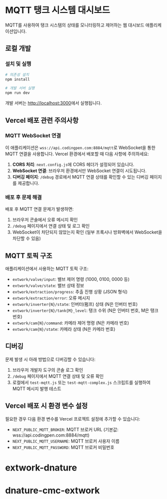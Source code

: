 # MQTT 탱크 시스템 대시보드

MQTT를 사용하여 탱크 시스템의 상태를 모니터링하고 제어하는 웹 대시보드 애플리케이션입니다.

## 로컬 개발

### 설치 및 실행

```bash
# 의존성 설치
npm install

# 개발 서버 실행
npm run dev
```

개발 서버는 [http://localhost:3000](http://localhost:3000)에서 실행됩니다.

## Vercel 배포 관련 주의사항

### MQTT WebSocket 연결

이 애플리케이션은 `wss://api.codingpen.com:8884/mqtt`로 WebSocket을 통한 MQTT 연결을 사용합니다. Vercel 환경에서 배포할 때 다음 사항에 주의하세요:

1. **CORS 처리**: `next.config.js`에 CORS 헤더가 설정되어 있습니다.
2. **WebSocket 연결**: 브라우저 환경에서만 WebSocket 연결이 시도됩니다.
3. **디버깅 페이지**: `/debug` 경로에서 MQTT 연결 상태를 확인할 수 있는 디버깅 페이지를 제공합니다.

### 배포 후 문제 해결

배포 후 MQTT 연결 문제가 발생하면:

1. 브라우저 콘솔에서 오류 메시지 확인
2. `/debug` 페이지에서 연결 상태 및 로그 확인
3. WebSocket이 차단되지 않았는지 확인 (일부 프록시나 방화벽에서 WebSocket을 차단할 수 있음)

## MQTT 토픽 구조

애플리케이션에서 사용하는 MQTT 토픽 구조:

- `extwork/valve/input`: 밸브 제어 명령 (1000, 0100, 0000 등)
- `extwork/valve/state`: 밸브 상태 정보
- `extwork/extraction/progress`: 추출 진행 상황 (JSON 형식)
- `extwork/extraction/error`: 오류 메시지
- `extwork/inverter{N}/state`: 인버터(펌프) 상태 (N은 인버터 번호)
- `extwork/inverter{N}/tank{M}_level`: 탱크 수위 (N은 인버터 번호, M은 탱크 번호)
- `extwork/cam{N}/command`: 카메라 제어 명령 (N은 카메라 번호)
- `extwork/cam{N}/state`: 카메라 상태 (N은 카메라 번호)

## 디버깅

문제 발생 시 아래 방법으로 디버깅할 수 있습니다:

1. 브라우저 개발자 도구의 콘솔 로그 확인
2. `/debug` 페이지에서 MQTT 연결 상태 및 오류 확인
3. 로컬에서 `test-mqtt.js` 또는 `test-mqtt-complex.js` 스크립트를 실행하여 MQTT 메시지 발행 테스트

## Vercel 배포 시 환경 변수 설정

필요한 경우 다음 환경 변수를 Vercel 프로젝트 설정에 추가할 수 있습니다:

- `NEXT_PUBLIC_MQTT_BROKER`: MQTT 브로커 URL (기본값: wss://api.codingpen.com:8884/mqtt)
- `NEXT_PUBLIC_MQTT_USERNAME`: MQTT 브로커 사용자 이름
- `NEXT_PUBLIC_MQTT_PASSWORD`: MQTT 브로커 비밀번호
# extwork-dnature
# dnature-cmc-extwork
